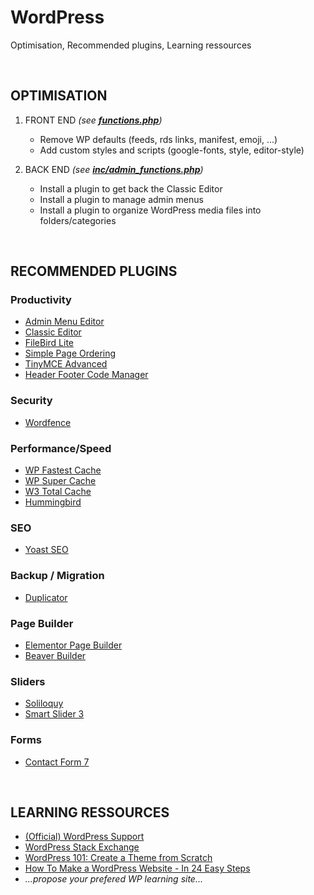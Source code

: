 # WordPress
Optimisation, Recommended plugins, Learning ressources

<br>

## OPTIMISATION

1. FRONT END *(see **[functions.php](Themes/sorin/functions.php)**)*
    * Remove WP defaults (feeds, rds links, manifest, emoji, ...)
    * Add custom styles and scripts (google-fonts, style, editor-style)<br>

2. BACK END *(see **[inc/admin_functions.php](Themes/sorin/inc/admin_functions.php)**)*
    * Install a plugin to get back the Classic Editor
    * Install a plugin to manage admin menus
    * Install a plugin to organize WordPress media files into folders/categories


<br>


## RECOMMENDED PLUGINS

### Productivity
* [Admin Menu Editor](https://wordpress.org/plugins/admin-menu-editor/)
* [Classic Editor](https://wordpress.org/plugins/classic-editor/)
* [FileBird Lite](https://wordpress.org/plugins/filebird/)
* [Simple Page Ordering](https://wordpress.org/plugins/simple-page-ordering/)
* [TinyMCE Advanced](https://wordpress.org/plugins/tinymce-advanced/)
* [Header Footer Code Manager](https://wordpress.org/plugins/header-footer-code-manager/)

### Security
* [Wordfence](https://wordpress.org/plugins/wordfence/)

### Performance/Speed
* [WP Fastest Cache](https://wordpress.org/plugins/wp-fastest-cache/)
* [WP Super Cache](https://wordpress.org/plugins/wp-super-cache/)
* [W3 Total Cache](https://wordpress.org/plugins/w3-total-cache/)
* [Hummingbird](https://wordpress.org/plugins/hummingbird-performance/)

### SEO
* [Yoast SEO](https://wordpress.org/plugins/wordpress-seo/)

### Backup / Migration
* [Duplicator](https://wordpress.org/plugins/duplicator/)

### Page Builder
* [Elementor Page Builder](https://wordpress.org/plugins/elementor/)
* [Beaver Builder](https://wordpress.org/plugins/beaver-builder-lite-version/)


### Sliders
* [Soliloquy](https://wordpress.org/plugins/soliloquy-lite/)
* [Smart Slider 3](https://wordpress.org/plugins/smart-slider-3/)


### Forms
* [Contact Form 7](https://wordpress.org/plugins/contact-form-7/)

<br>

## LEARNING RESSOURCES
* [(Official) WordPress Support](https://wordpress.org/support/)
* [WordPress Stack Exchange](https://wordpress.stackexchange.com/)
* [WordPress 101: Create a Theme from Scratch](https://www.youtube.com/watch?v=oTRZYnYQlmo&list=PLriKzYyLb28nUFbe0Y9d-19uVkOnhYxFE)
* [How To Make a WordPress Website - In 24 Easy Steps
](https://www.youtube.com/watch?v=2cbvZf1jIJM)
* *...propose your prefered WP learning site...*